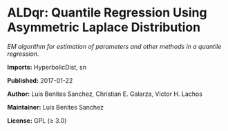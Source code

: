 # ALDqr: Quantile Regression Using Asymmetric Laplace Distribution

*EM algorithm for estimation of parameters and other methods in a quantile regression.*

**Imports:** 	HyperbolicDist, sn

**Published:** 	2017-01-22

**Author:** 	Luis Benites Sanchez, Christian E. Galarza, Victor H. Lachos

**Maintainer:** 	Luis Benites Sanchez <lbenitesanchez at gmail.com>

**License:** 	GPL (≥ 3.0)
